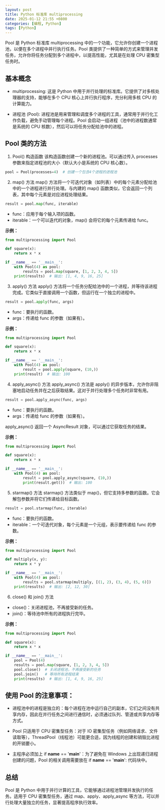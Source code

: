 ```yaml
---
layout: post
title: Python 标准库 multiprocessing
date: 2025-01-12 21:55 +0800
categories: [编程, Python]
tags: [Python]
---
```

Pool 是 Python 标准库 multiprocessing 中的一个功能，它允许你创建一个进程池，以便在多个进程中并行执行任务。Pool 类提供了一种简单的方式来管理并发任务，允许你将任务分配到多个进程中，以提高性能，尤其是在处理 CPU 密集型任务时。

## 基本概念
* multiprocessing: 这是 Python 中用于并行处理的标准库。它提供了对多核处理器的支持，能够在多个 CPU 核心上并行执行程序，充分利用多核 CPU 的计算能力。

* 进程池 (Pool): 进程池是用来管理和调度多个进程的工具，通常用于并行化工作负载，避免手动管理每个进程。Pool 会启动一组进程（池中的进程数通常是系统的 CPU 核数），然后可以将任务分配给池中的进程。

## Pool 类的方法
1. Pool() 构造函数
该构造函数创建一个新的进程池。可以通过传入 processes 参数来指定进程池的大小（默认大小是系统的 CPU 核心数）。

```python
pool = Pool(processes=4)  # 创建一个包含4个进程的进程池
```

2. map() 方法
map() 方法将一个可迭代对象（如列表）中的每个元素分配给池中的一个进程进行并行处理。与内建的 map() 函数类似，它会返回一个列表，其中每个元素是对应进程处理结果。

```python
result = pool.map(func, iterable)
```
* func：应用于每个输入项的函数。
* iterable：一个可以迭代的对象，map() 会将它的每个元素传递给 func。

**示例：**

```python
from multiprocessing import Pool

def square(x):
    return x * x

if __name__ == '__main__':
    with Pool(4) as pool:
        results = pool.map(square, [1, 2, 3, 4, 5])
    print(results)  # 输出: [1, 4, 9, 16, 25]
```

3. apply() 方法
apply() 方法将一个任务分配给池中的一个进程，并等待该进程完成。它类似于直接调用一个函数，但运行在一个独立的进程中。

```python
result = pool.apply(func, args)
```
* func：要执行的函数。
* args：传递给 func 的参数（如果有）。

**示例：**

```python
from multiprocessing import Pool

def square(x):
    return x * x

if __name__ == '__main__':
    with Pool(4) as pool:
        result = pool.apply(square, (10,))
    print(result)  # 输出: 100
```

4. apply_async() 方法
apply_async() 方法是 apply() 的异步版本，允许你非阻塞地启动任务并在之后获取结果。这对于并行处理多个任务时非常有用。

```python
result = pool.apply_async(func, args)
```
* func：要执行的函数。
* args：传递给 func 的参数（如果有）。

apply_async() 返回一个 AsyncResult 对象，可以通过它获取任务的结果。

**示例：**

```python
from multiprocessing import Pool

def square(x):
    return x * x

if __name__ == '__main__':
    with Pool(4) as pool:
        result = pool.apply_async(square, (10,))
        print(result.get())  # 输出: 100
```

5. starmap() 方法
starmap() 方法类似于 map()，但它支持多参数的函数。它会解包参数并将它们传递给目标函数。

```python
result = pool.starmap(func, iterable)
```
* func：要执行的函数。
* iterable：一个可迭代对象，每个元素是一个元组，表示要传递给 func 的参数。

**示例：**

```python
from multiprocessing import Pool

def multiply(x, y):
    return x * y

if __name__ == '__main__':
    with Pool(4) as pool:
        results = pool.starmap(multiply, [(1, 2), (3, 4), (5, 6)])
    print(results)  # 输出: [2, 12, 30]
```
6. close() 和 join() 方法

* close()：关闭进程池，不再接受新的任务。
* join()：等待池中所有的进程执行完毕。

**示例：**

```python
from multiprocessing import Pool

def square(x):
    return x * x

if __name__ == '__main__':
    pool = Pool(4)
    results = pool.map(square, [1, 2, 3, 4, 5])
    pool.close()  # 关闭进程池，不再接受新的任务
    pool.join()   # 等待所有进程结束
    print(results)  # 输出: [1, 4, 9, 16, 25]
```

## 使用 Pool 的注意事项：
* 进程池中的进程是独立的：每个进程在池中运行自己的副本，它们之间没有共享内存，因此在并行任务之间进行通信时，必须通过队列、管道或共享内存等方式。

* Pool 只适用于 CPU 密集型任务：对于 IO 密集型任务（例如网络请求、文件读取等），ThreadPool（线程池）可能更合适，因为线程的创建和销毁比进程的开销要小。

* 主程序必须加上 if __name__ == '__main__'：为了避免在 Windows 上出现递归进程创建的问题，Pool 的相关调用需要放在 if __name__ == '__main__': 代码块中。


## 总结
Pool 是 Python 中用于并行计算的工具，它能够通过进程池管理并发执行的任务。适用于 CPU 密集型任务，通过 map、apply、apply_async 等方法，可以并行处理大量独立的任务，显著提高程序执行效率。
